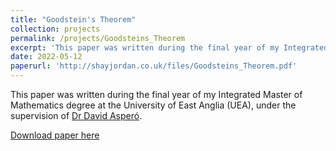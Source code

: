 ```yaml
---
title: "Goodstein's Theorem"
collection: projects
permalink: /projects/Goodsteins_Theorem
excerpt: 'This paper was written during the final year of my Integrated Master of Mathematics degree at the University of East Anglia (UEA), under the supervision of [Dr David Asperó](https://research-portal.uea.ac.uk/en/persons/david-aspero).'
date: 2022-05-12
paperurl: 'http://shayjordan.co.uk/files/Goodsteins_Theorem.pdf'
---
```

This paper was written during the final year of my Integrated Master of Mathematics degree at the University of East Anglia (UEA), under the supervision of [Dr David Asperó](https://research-portal.uea.ac.uk/en/persons/david-aspero).

[Download paper here](http://shayjordan.co.uk/files/Goodsteins_Theorem.pdf)
